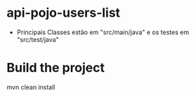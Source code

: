 # api-pojo-users-list

- Principais Classes estão em "src/main/java" e os testes em "src/test/java"

# Build the project 
mvn clean install
